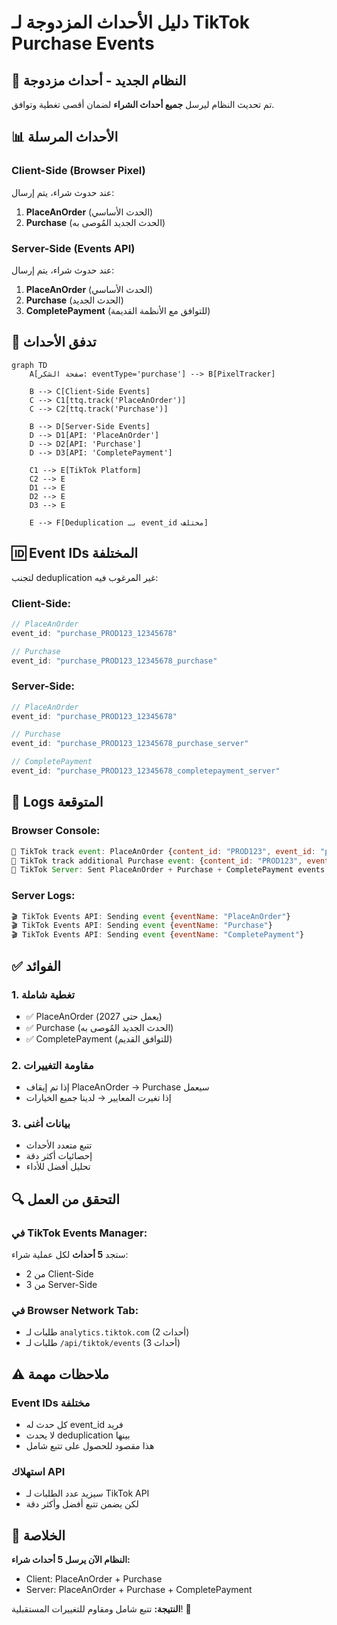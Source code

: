 # دليل الأحداث المزدوجة لـ TikTok Purchase Events

## 🎯 النظام الجديد - أحداث مزدوجة

تم تحديث النظام ليرسل **جميع أحداث الشراء** لضمان أقصى تغطية وتوافق.

## 📊 الأحداث المرسلة

### **Client-Side (Browser Pixel)**
عند حدوث شراء، يتم إرسال:
1. **PlaceAnOrder** (الحدث الأساسي)
2. **Purchase** (الحدث الجديد المُوصى به)

### **Server-Side (Events API)**  
عند حدوث شراء، يتم إرسال:
1. **PlaceAnOrder** (الحدث الأساسي)
2. **Purchase** (الحدث الجديد)
3. **CompletePayment** (للتوافق مع الأنظمة القديمة)

## 🔄 تدفق الأحداث

```mermaid
graph TD
    A[صفحة الشكر: eventType='purchase'] --> B[PixelTracker]
    
    B --> C[Client-Side Events]
    C --> C1[ttq.track('PlaceAnOrder')]
    C --> C2[ttq.track('Purchase')]
    
    B --> D[Server-Side Events]  
    D --> D1[API: 'PlaceAnOrder']
    D --> D2[API: 'Purchase']
    D --> D3[API: 'CompletePayment']
    
    C1 --> E[TikTok Platform]
    C2 --> E
    D1 --> E
    D2 --> E
    D3 --> E
    
    E --> F[Deduplication بـ event_id مختلف]
```

## 🆔 Event IDs المختلفة

لتجنب deduplication غير المرغوب فيه:

### Client-Side:
```javascript
// PlaceAnOrder
event_id: "purchase_PROD123_12345678"

// Purchase  
event_id: "purchase_PROD123_12345678_purchase"
```

### Server-Side:
```javascript
// PlaceAnOrder
event_id: "purchase_PROD123_12345678"

// Purchase
event_id: "purchase_PROD123_12345678_purchase_server"

// CompletePayment
event_id: "purchase_PROD123_12345678_completepayment_server"
```

## 📝 Logs المتوقعة

### Browser Console:
```javascript
🎵 TikTok track event: PlaceAnOrder {content_id: "PROD123", event_id: "purchase_PROD123_12345678"}
🎵 TikTok track additional Purchase event: {content_id: "PROD123", event_id: "purchase_PROD123_12345678_purchase"}
🎵 TikTok Server: Sent PlaceAnOrder + Purchase + CompletePayment events
```

### Server Logs:
```javascript
🎬 TikTok Events API: Sending event {eventName: "PlaceAnOrder"}
🎬 TikTok Events API: Sending event {eventName: "Purchase"}  
🎬 TikTok Events API: Sending event {eventName: "CompletePayment"}
```

## ✅ الفوائد

### 1. **تغطية شاملة**
- ✅ PlaceAnOrder (يعمل حتى 2027)
- ✅ Purchase (الحدث الجديد المُوصى به)
- ✅ CompletePayment (للتوافق القديم)

### 2. **مقاومة التغييرات**
- إذا تم إيقاف PlaceAnOrder → Purchase سيعمل
- إذا تغيرت المعايير → لدينا جميع الخيارات

### 3. **بيانات أغنى**
- تتبع متعدد الأحداث
- إحصائيات أكثر دقة
- تحليل أفضل للأداء

## 🔍 التحقق من العمل

### في TikTok Events Manager:
ستجد **5 أحداث** لكل عملية شراء:
- 2 من Client-Side
- 3 من Server-Side

### في Browser Network Tab:
- طلبات لـ `analytics.tiktok.com` (2 أحداث)
- طلبات لـ `/api/tiktok/events` (3 أحداث)

## ⚠️ ملاحظات مهمة

### Event IDs مختلفة
- كل حدث له event_id فريد
- لا يحدث deduplication بينها
- هذا مقصود للحصول على تتبع شامل

### استهلاك API
- سيزيد عدد الطلبات لـ TikTok API
- لكن يضمن تتبع أفضل وأكثر دقة

## 🎯 الخلاصة

**النظام الآن يرسل 5 أحداث شراء:**
- Client: PlaceAnOrder + Purchase
- Server: PlaceAnOrder + Purchase + CompletePayment

**النتيجة:** تتبع شامل ومقاوم للتغييرات المستقبلية! 🚀
